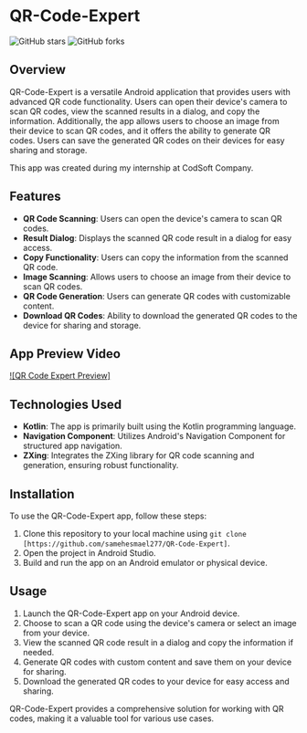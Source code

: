 # QR-Code-Expert

![GitHub stars](https://img.shields.io/github/stars/samehesmael277/QR-Code-Expert?style=flat-square)
![GitHub forks](https://img.shields.io/github/forks/samehesmael277/QR-Code-Expert?style=flat-square)

## Overview

QR-Code-Expert is a versatile Android application that provides users with advanced QR code functionality. Users can open their device's camera to scan QR codes, view the scanned results in a dialog, and copy the information. Additionally, the app allows users to choose an image from their device to scan QR codes, and it offers the ability to generate QR codes. Users can save the generated QR codes on their devices for easy sharing and storage.

This app was created during my internship at CodSoft Company.

## Features

- **QR Code Scanning**: Users can open the device's camera to scan QR codes.
- **Result Dialog**: Displays the scanned QR code result in a dialog for easy access.
- **Copy Functionality**: Users can copy the information from the scanned QR code.
- **Image Scanning**: Allows users to choose an image from their device to scan QR codes.
- **QR Code Generation**: Users can generate QR codes with customizable content.
- **Download QR Codes**: Ability to download the generated QR codes to the device for sharing and storage.

## App Preview Video

[![QR Code Expert Preview]](https://github.com/samehesmael277/QR-Code-Expert/assets/91541580/8e3c68f7-ac4f-431a-944c-131e8f89994b)

## Technologies Used

- **Kotlin**: The app is primarily built using the Kotlin programming language.
- **Navigation Component**: Utilizes Android's Navigation Component for structured app navigation.
- **ZXing**: Integrates the ZXing library for QR code scanning and generation, ensuring robust functionality.

## Installation

To use the QR-Code-Expert app, follow these steps:

1. Clone this repository to your local machine using `git clone [https://github.com/samehesmael277/QR-Code-Expert]`.
2. Open the project in Android Studio.
3. Build and run the app on an Android emulator or physical device.

## Usage

1. Launch the QR-Code-Expert app on your Android device.
2. Choose to scan a QR code using the device's camera or select an image from your device.
3. View the scanned QR code result in a dialog and copy the information if needed.
4. Generate QR codes with custom content and save them on your device for sharing.
5. Download the generated QR codes to your device for easy access and sharing.

QR-Code-Expert provides a comprehensive solution for working with QR codes, making it a valuable tool for various use cases.
